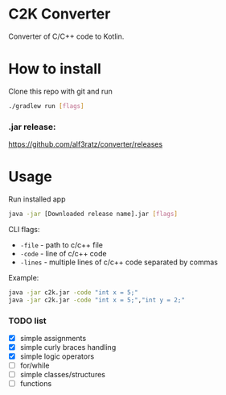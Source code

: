 # C2K Converter
Converter of C/C++ code to Kotlin.

# How to install
Clone this repo with git and run
```bash
./gradlew run [flags]
```

### .jar release:
https://github.com/alf3ratz/converter/releases

# Usage
Run installed app
```bash
java -jar [Downloaded release name].jar [flags]
```

CLI flags:
- `-file` - path to c/c++ file
- `-code` - line of c/c++ code
- `-lines` - multiple lines of c/c++ code separated by commas

Example:
```bash
java -jar c2k.jar -code "int x = 5;"  
java -jar c2k.jar -code "int x = 5;","int y = 2;"
```

### TODO list
- [x] simple assignments
- [x] simple curly braces handling
- [x] simple logic operators
- [ ] for/while
- [ ] simple classes/structures
- [ ] functions